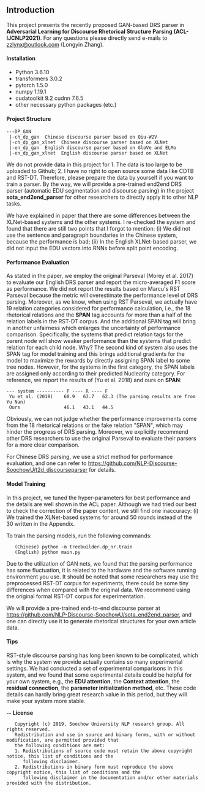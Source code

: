 ## Introduction

This project presents the recently proposed GAN-based DRS parser in 
**Adversarial Learning for Discourse Rhetorical Structure Parsing (ACL-IJCNLP2021)**. 
For any questions please directly send e-mails to zzlynx@outlook.com (Longyin Zhang).

#### Installation
- Python 3.6.10 
- transformers 3.0.2
- pytorch 1.5.0
- numpy 1.19.1
- cudatoolkit 9.2 cudnn 7.6.5
- other necessary python packages (etc.)

#### Project Structure
```
---DP_GAN
 |-ch_dp_gan  Chinese discourse parser based on Qiu-W2V
 |-ch_dp_gan_xlnet  Chinese discourse parser based on XLNet
 |-en_dp_gan  English discourse parser based on GloVe and ELMo
 |-en_dp_gan_xlnet  English discourse parser based on XLNet
```
We do not provide data in this project for 1. The data is too large to be uploaded to Github; 2. I have
no right to open source some data like CDTB and RST-DT. Therefore, please prepare the data by yourself if
you want to train a parser. By the way, we will provide a pre-trained end2end DRS parser (automatic EDU 
segmentation and discourse parsing) in the project **sota_end2end_parser** for other researchers to directly 
apply it to other NLP tasks.

We have explained in paper that there are some differences between the XLNet-based systems and the other 
systems. I re-checked the system and found that there are still two points that I forgot to mention: (i) We 
did not use the sentence and paragraph boundaries in the Chinese system, because the performance is bad; (ii)
In the English XLNet-based parser, we did not input the EDU vectors into RNNs before split point encoding.

#### Performance Evaluation

As stated in the paper, we employ the original Parseval (Morey et al. 2017) to evaluate our English DRS 
parser and report the micro-averaged F1 score as performance. We did not report the results based on Marcu's
RST Parseval because the metric will overestimate the performance level of DRS parsing. Moreover, as we know,
when using RST Parseval, we actually have 19 relation categories considered for performance calculation, i.e., 
the 18 rhetorical relations and the **SPAN** tag accounts for more than a half of the relation labels in the 
RST-DT corpus. And the additional SPAN tag will bring in another unfairness which enlarges the uncertainty of 
performance comparison. Specifically, the systems that predict relation tags for the parent node will show weaker 
performance than the systems that predict relation for each child node. Why? The second kind of system also 
uses the SPAN tag for model training and this brings additional gradients for the model to maximize the rewards
by directly assigning SPAN label to some tree nodes. However, for the systems in the first category, the SPAN 
labels are assigned only according to their predicted Nuclearity category. For reference, we report the results
of (Yu et al. 2018) and ours on **SPAN**:

```
--- system ---------- P ---- R ---- F
 Yu et al. (2018)    60.9   63.7   62.3 (The parsing results are from Yu Nan)
 Ours                46.1   43.1   44.5
```

Obviously, we can not judge whether the performance improvements come from the 18 rhetorical relations or the 
fake relation "SPAN", which may hinder the progress of DRS parsing. Moreover, we explicitly recommend other DRS
researchers to use the original Parseval to evaluate their parsers for a more clear comparison.
 
For Chinese DRS parsing, we use a strict method for performance evaluation, and one can refer to 
https://github.com/NLP-Discourse-SoochowU/t2d_discourseparser for details.

#### Model Training
In this project, we tuned the hyper-parameters for best performance and the details are well shown in the ACL 
paper. Although we had tried our best to check the correction of the paper content, we still find one inaccuracy:
(i) We trained the XLNet-based systems for around 50 rounds instead of the 30 written in the Appendix. 

To train the parsing models, run the following commands:
```
   (Chinese) python -m treebuilder.dp_nr.train
   (English) python main.py
```

Due to the utilization of GAN nets, we found that the parsing performance has some fluctuation, it is related to
the hardware and the software running environment you use. It should be noted that some researchers may 
use the preprocessed RST-DT corpus for experiments, there could be some tiny differences when compared with the 
original data. We recommend using the original formal RST-DT corpus for experimentation. 

We will provide a pre-trained end-to-end discourse parser at 
https://github.com/NLP-Discourse-SoochowU/sota_end2end_parser, 
and one can directly use it to generate rhetorical structures for your own article data.

#### Tips
RST-style discourse parsing has long been known to be complicated, which is why the system we provide actually 
contains so many experimental settings. We had conducted a set of experimental comparisons in this system, and 
we found that some experimental details could be helpful for your own system, e.g., the **EDU attention**, the 
**Context attention**, the **residual connection**, the **parameter initialization method**, etc. These code 
details can hardly bring great research value in this period, but they will make your system more stable.

<b>-- License</b>
```
   Copyright (c) 2019, Soochow University NLP research group. All rights reserved.
   Redistribution and use in source and binary forms, with or without modification, are permitted provided that
   the following conditions are met:
   1. Redistributions of source code must retain the above copyright notice, this list of conditions and the
      following disclaimer.
   2. Redistributions in binary form must reproduce the above copyright notice, this list of conditions and the
      following disclaimer in the documentation and/or other materials provided with the distribution.
```
